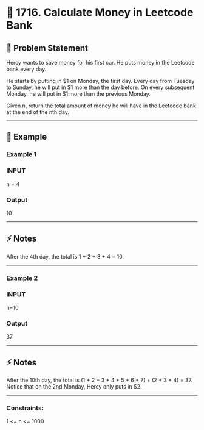 # 🧩 1716. Calculate Money in Leetcode Bank

## 📘 Problem Statement

Hercy wants to save money for his first car. He puts money in the Leetcode bank every day.

He starts by putting in $1 on Monday, the first day. Every day from Tuesday to Sunday, he will put in $1 more than the day before. On every subsequent Monday, he will put in $1 more than the previous Monday.

Given n, return the total amount of money he will have in the Leetcode bank at the end of the nth day.

 

<!-- ---

## 📤 Input Format

- First line: Integer `t` — number of test cases `(1 ≤ t ≤ 1000)`  
- For each test case:
  - Line 1: Two integers `n` and `x` `(1 ≤ n ≤ 10⁵, 1 ≤ x ≤ 10⁹)`  
  - Line 2: `n` integers `a₁, a₂, …, aₙ` `(1 ≤ aᵢ ≤ 10⁹)`

It is guaranteed that the sum of all `n` across test cases does not exceed `10⁵`.

---

## 📤 Output Format

For each test case, output two integers: -->


---

## 🧮 Example

### Example 1

### INPUT
n = 4  

### Output
10 


---

## ⚡ Notes

After the 4th day, the total is 1 + 2 + 3 + 4 = 10.

---

### Example 2

### INPUT
n=10
### Output
37

---

## ⚡ Notes

After the 10th day, the total is (1 + 2 + 3 + 4 + 5 + 6 + 7) + (2 + 3 + 4) = 37.  
Notice that on the 2nd Monday, Hercy only puts in $2.

---

### Constraints:
1 <= n <= 1000